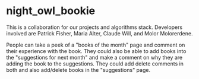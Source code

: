 # night_owl_bookie

This is a collaboration for our projects and algorithms stack. Developers involved are Patrick Fisher, Maria Alter, Claude Will, and Molor Molorerdene.

People can take a peek of a "books of the month" page and comment on their experience with the book. They could also be able to add books into the "suggestions for next month" and make a comment on why they are adding the book to the suggestions. They could add delete comments in both and also add/delete books in the "suggestions" page.
